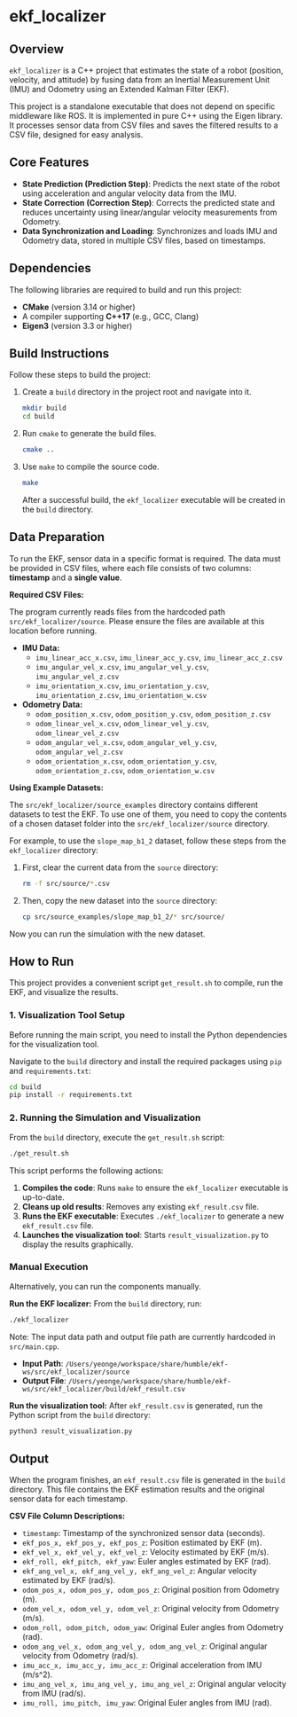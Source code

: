 # ekf_localizer

## Overview

`ekf_localizer` is a C++ project that estimates the state of a robot (position, velocity, and attitude) by fusing data from an Inertial Measurement Unit (IMU) and Odometry using an Extended Kalman Filter (EKF).

This project is a standalone executable that does not depend on specific middleware like ROS. It is implemented in pure C++ using the Eigen library. It processes sensor data from CSV files and saves the filtered results to a CSV file, designed for easy analysis.

## Core Features

-   **State Prediction (Prediction Step)**: Predicts the next state of the robot using acceleration and angular velocity data from the IMU.
-   **State Correction (Correction Step)**: Corrects the predicted state and reduces uncertainty using linear/angular velocity measurements from Odometry.
-   **Data Synchronization and Loading**: Synchronizes and loads IMU and Odometry data, stored in multiple CSV files, based on timestamps.

## Dependencies

The following libraries are required to build and run this project:

-   **CMake** (version 3.14 or higher)
-   A compiler supporting **C++17** (e.g., GCC, Clang)
-   **Eigen3** (version 3.3 or higher)

## Build Instructions

Follow these steps to build the project:

1.  Create a `build` directory in the project root and navigate into it.

    ```bash
    mkdir build
    cd build
    ```

2.  Run `cmake` to generate the build files.

    ```bash
    cmake ..
    ```

3.  Use `make` to compile the source code.

    ```bash
    make
    ```

    After a successful build, the `ekf_localizer` executable will be created in the `build` directory.

## Data Preparation

To run the EKF, sensor data in a specific format is required. The data must be provided in CSV files, where each file consists of two columns: **timestamp** and a **single value**.

**Required CSV Files:**

The program currently reads files from the hardcoded path `src/ekf_localizer/source`. Please ensure the files are available at this location before running.

-   **IMU Data:**
    -   `imu_linear_acc_x.csv`, `imu_linear_acc_y.csv`, `imu_linear_acc_z.csv`
    -   `imu_angular_vel_x.csv`, `imu_angular_vel_y.csv`, `imu_angular_vel_z.csv`
    -   `imu_orientation_x.csv`, `imu_orientation_y.csv`, `imu_orientation_z.csv`, `imu_orientation_w.csv`
-   **Odometry Data:**
    -   `odom_position_x.csv`, `odom_position_y.csv`, `odom_position_z.csv`
    -   `odom_linear_vel_x.csv`, `odom_linear_vel_y.csv`, `odom_linear_vel_z.csv`
    -   `odom_angular_vel_x.csv`, `odom_angular_vel_y.csv`, `odom_angular_vel_z.csv`
    -   `odom_orientation_x.csv`, `odom_orientation_y.csv`, `odom_orientation_z.csv`, `odom_orientation_w.csv`

**Using Example Datasets:**

The `src/ekf_localizer/source_examples` directory contains different datasets to test the EKF. To use one of them, you need to copy the contents of a chosen dataset folder into the `src/ekf_localizer/source` directory.

For example, to use the `slope_map_b1_2` dataset, follow these steps from the `ekf_localizer` directory:

1.  First, clear the current data from the `source` directory:
    ```bash
    rm -f src/source/*.csv
    ```

2.  Then, copy the new dataset into the `source` directory:
    ```bash
    cp src/source_examples/slope_map_b1_2/* src/source/
    ```

Now you can run the simulation with the new dataset.

## How to Run

This project provides a convenient script `get_result.sh` to compile, run the EKF, and visualize the results.

### 1. Visualization Tool Setup

Before running the main script, you need to install the Python dependencies for the visualization tool.

Navigate to the `build` directory and install the required packages using `pip` and `requirements.txt`:

```bash
cd build
pip install -r requirements.txt
```

### 2. Running the Simulation and Visualization

From the `build` directory, execute the `get_result.sh` script:

```bash
./get_result.sh
```

This script performs the following actions:
1.  **Compiles the code**: Runs `make` to ensure the `ekf_localizer` executable is up-to-date.
2.  **Cleans up old results**: Removes any existing `ekf_result.csv` file.
3.  **Runs the EKF executable**: Executes `./ekf_localizer` to generate a new `ekf_result.csv` file.
4.  **Launches the visualization tool**: Starts `result_visualization.py` to display the results graphically.

### Manual Execution

Alternatively, you can run the components manually.

**Run the EKF localizer:**
From the `build` directory, run:
```bash
./ekf_localizer
```
Note: The input data path and output file path are currently hardcoded in `src/main.cpp`.
-   **Input Path**: `/Users/yeonge/workspace/share/humble/ekf-ws/src/ekf_localizer/source`
-   **Output File**: `/Users/yeonge/workspace/share/humble/ekf-ws/src/ekf_localizer/build/ekf_result.csv`

**Run the visualization tool:**
After `ekf_result.csv` is generated, run the Python script from the `build` directory:
```bash
python3 result_visualization.py
```

## Output

When the program finishes, an `ekf_result.csv` file is generated in the `build` directory. This file contains the EKF estimation results and the original sensor data for each timestamp.

**CSV File Column Descriptions:**

-   `timestamp`: Timestamp of the synchronized sensor data (seconds).
-   `ekf_pos_x, ekf_pos_y, ekf_pos_z`: Position estimated by EKF (m).
-   `ekf_vel_x, ekf_vel_y, ekf_vel_z`: Velocity estimated by EKF (m/s).
-   `ekf_roll, ekf_pitch, ekf_yaw`: Euler angles estimated by EKF (rad).
-   `ekf_ang_vel_x, ekf_ang_vel_y, ekf_ang_vel_z`: Angular velocity estimated by EKF (rad/s).
-   `odom_pos_x, odom_pos_y, odom_pos_z`: Original position from Odometry (m).
-   `odom_vel_x, odom_vel_y, odom_vel_z`: Original velocity from Odometry (m/s).
-   `odom_roll, odom_pitch, odom_yaw`: Original Euler angles from Odometry (rad).
-   `odom_ang_vel_x, odom_ang_vel_y, odom_ang_vel_z`: Original angular velocity from Odometry (rad/s).
-   `imu_acc_x, imu_acc_y, imu_acc_z`: Original acceleration from IMU (m/s^2).
-   `imu_ang_vel_x, imu_ang_vel_y, imu_ang_vel_z`: Original angular velocity from IMU (rad/s).
-   `imu_roll, imu_pitch, imu_yaw`: Original Euler angles from IMU (rad).
